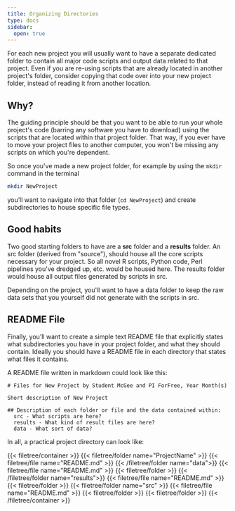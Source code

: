 ```yaml
---
title: Organizing Directories
type: docs
sidebar:
  open: true
---
```


For each new project you will usually want to have a separate dedicated folder to contain all major code scripts and output data related to that project. Even if you are re-using scripts that are already located in another project's folder, consider copying that code over into your new project folder, instead of reading it from another location.

## Why?
The guiding principle should be that you want to be able to run your whole project's code (barring any software you have to download) using the scripts that are located within that project folder. That way, if you ever have to move your project files to another computer, you won't be missing any scripts on which you're dependent.

So once you've made a new project folder, for example by using the `mkdir` command in the terminal

```bash
mkdir NewProject
```
you’ll want to navigate into that folder (`cd NewProject`) and create subdirectories to house specific file types.

## Good habits
Two good starting folders to have are a **src** folder and a **results** folder. An src folder (derived from "source"), should house all the core scripts necessary for your project. So all novel R scripts, Python code, Perl pipelines you've dredged up, etc. would be housed here. The results folder would house all output files generated by scripts in src.

Depending on the project, you'll want to have a data folder to keep the raw data sets that you yourself did not generate with the scripts in src.

## README File
Finally, you’ll want to create a simple text README file that explicitly states what subdirectories you have in your project folder, and what they should contain. Ideally you should have a README file in each directory that states what files it contains.

A README file written in markdown could look like this:
```
# Files for New Project by Student McGee and PI ForFree, Year Month(s)

Short description of New Project

## Description of each folder or file and the data contained within:
  src - What scripts are here?
  results - What kind of result files are here?
  data - What sort of data?
```

In all, a practical project directory can look like:

{{< filetree/container >}}
  {{< filetree/folder name="ProjectName" >}}
    {{< filetree/file name="README.md" >}}
    {{< /filetree/folder name="data">}}
      {{< filetree/file name="README.md" >}}
    {{< filetree/folder >}}
    {{< /filetree/folder name="results">}}
      {{< filetree/file name="README.md" >}}
    {{< filetree/folder >}}
    {{< filetree/folder name="src" >}}
      {{< filetree/file name="README.md" >}}
    {{< filetree/folder >}}
  {{< filetree/folder >}}
{{< /filetree/container >}}